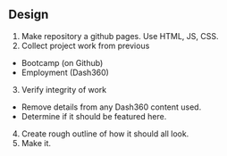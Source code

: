 

## Design
1. Make repository a github pages. Use HTML, JS, CSS.
2. Collect project work from previous
- Bootcamp (on Github)
- Employment (Dash360)
3. Verify integrity of work
- Remove details from any Dash360 content used.
- Determine if it should be featured here.
4. Create rough outline of how it should all look.
5. Make it.
